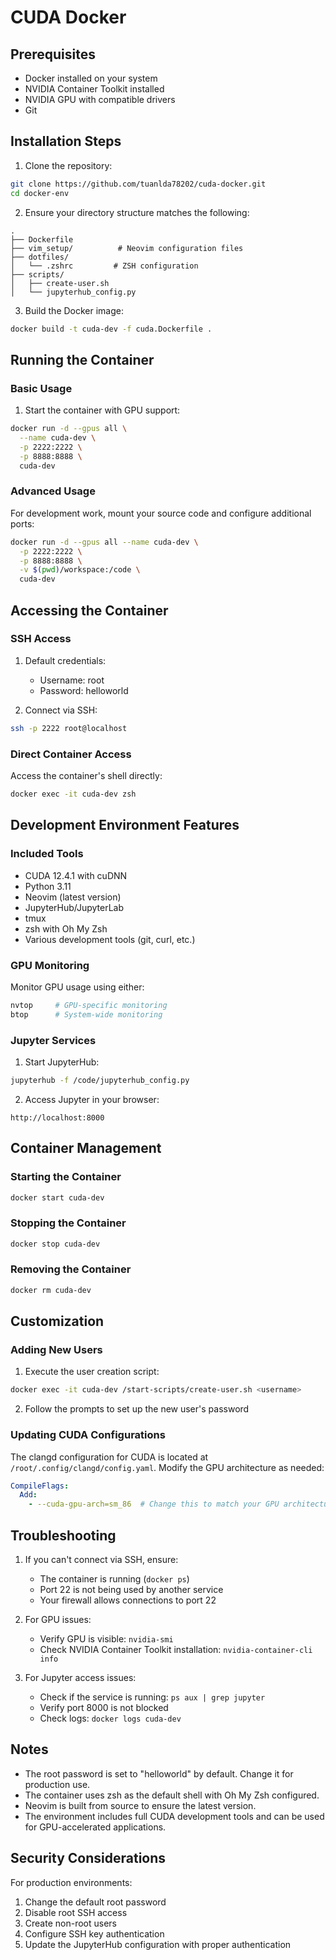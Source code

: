 # CUDA Docker

## Prerequisites

- Docker installed on your system
- NVIDIA Container Toolkit installed
- NVIDIA GPU with compatible drivers
- Git

## Installation Steps

1. Clone the repository:
```bash
git clone https://github.com/tuanlda78202/cuda-docker.git
cd docker-env
```

2. Ensure your directory structure matches the following:
```
.
├── Dockerfile
├── vim_setup/          # Neovim configuration files
├── dotfiles/
│   └── .zshrc         # ZSH configuration
├── scripts/
│   ├── create-user.sh
│   └── jupyterhub_config.py
```

3. Build the Docker image:
```bash
docker build -t cuda-dev -f cuda.Dockerfile .
```

## Running the Container

### Basic Usage

1. Start the container with GPU support:
```bash
docker run -d --gpus all \
  --name cuda-dev \
  -p 2222:2222 \
  -p 8888:8888 \
  cuda-dev
```

### Advanced Usage

For development work, mount your source code and configure additional ports:
```bash
docker run -d --gpus all --name cuda-dev \
  -p 2222:2222 \
  -p 8888:8888 \
  -v $(pwd)/workspace:/code \
  cuda-dev
```

## Accessing the Container

### SSH Access

1. Default credentials:
   - Username: root
   - Password: helloworld

2. Connect via SSH:
```bash
ssh -p 2222 root@localhost
```

### Direct Container Access

Access the container's shell directly:
```bash
docker exec -it cuda-dev zsh
```

## Development Environment Features

### Included Tools
- CUDA 12.4.1 with cuDNN
- Python 3.11
- Neovim (latest version)
- JupyterHub/JupyterLab
- tmux
- zsh with Oh My Zsh
- Various development tools (git, curl, etc.)

### GPU Monitoring
Monitor GPU usage using either:
```bash
nvtop     # GPU-specific monitoring
btop      # System-wide monitoring
```

### Jupyter Services

1. Start JupyterHub:
```bash
jupyterhub -f /code/jupyterhub_config.py
```

2. Access Jupyter in your browser:
```
http://localhost:8000
```

## Container Management

### Starting the Container
```bash
docker start cuda-dev
```

### Stopping the Container
```bash
docker stop cuda-dev
```

### Removing the Container
```bash
docker rm cuda-dev
```

## Customization

### Adding New Users

1. Execute the user creation script:
```bash
docker exec -it cuda-dev /start-scripts/create-user.sh <username>
```

2. Follow the prompts to set up the new user's password

### Updating CUDA Configurations

The clangd configuration for CUDA is located at `/root/.config/clangd/config.yaml`. Modify the GPU architecture as needed:
```yaml
CompileFlags:
  Add:
    - --cuda-gpu-arch=sm_86  # Change this to match your GPU architecture
```

## Troubleshooting

1. If you can't connect via SSH, ensure:
   - The container is running (`docker ps`)
   - Port 22 is not being used by another service
   - Your firewall allows connections to port 22

2. For GPU issues:
   - Verify GPU is visible: `nvidia-smi`
   - Check NVIDIA Container Toolkit installation: `nvidia-container-cli info`

3. For Jupyter access issues:
   - Check if the service is running: `ps aux | grep jupyter`
   - Verify port 8000 is not blocked
   - Check logs: `docker logs cuda-dev`

## Notes

- The root password is set to "helloworld" by default. Change it for production use.
- The container uses zsh as the default shell with Oh My Zsh configured.
- Neovim is built from source to ensure the latest version.
- The environment includes full CUDA development tools and can be used for GPU-accelerated applications.

## Security Considerations

For production environments:
1. Change the default root password
2. Disable root SSH access
3. Create non-root users
4. Configure SSH key authentication
5. Update the JupyterHub configuration with proper authentication